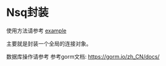 # Nsq封装

使用方法请参考 [example](https://github.com/werbenhu/go-tools/blob/master/mysql/examples/main.go)

主要就是封装一个全局的连接对象。

数据库操作请参考 参考gorm文档: https://gorm.io/zh_CN/docs/
